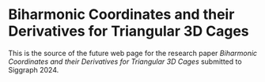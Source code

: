 Biharmonic Coordinates and their Derivatives for Triangular 3D Cages
====================================================================

This is the source of the future web page for the research paper *Biharmonic Coordinates and their Derivatives for Triangular 3D Cages* submitted to Siggraph 2024.
